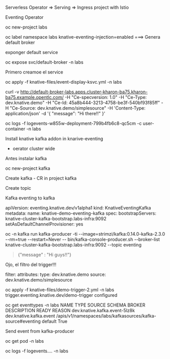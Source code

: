Serverless Operator => Serving => Ingress project with Istio

Eventing Operator


oc new-project labs

oc label namespace labs knative-eventing-injection=enabled ===> Genera default broker

exponger default service

oc expose svc/default-broker -n labs


Primero creamoe el service

oc apply -f knative-files/event-display-ksvc.yml -n labs


curl -v http://default-broker-labs.apps.cluster-kharon-ba75.kharon-ba75.example.opentlc.com/ -H "Ce-specversion: 1.0" -H "Ce-Type: dev.knative.demo" -H "Ce-Id: 45a8b444-3213-4758-be3f-540bf93f85ff" -H "Ce-Source: dev.knative.demo/simplesource" -H 'Content-Type: application/json' -d '{ "message": "Hi there!!" }'

oc logs -f logevents-w855w-deployment-799b4fb6c8-qc5cm -c user-container -n labs

Install knative kafka addon in knarive-eventing

- oerator cluster wide 


Antes instalar kafka

oc new-project kafka

Create kafka - CR in project kafka

Create topic

Kafka eventing to kafka

apiVersion: eventing.knative.dev/v1alpha1
kind: KnativeEventingKafka
metadata:
  name: knative-demo-eventing-kafka
spec:
  bootstrapServers: knative-cluster-kafka-bootstrap.labs-infra:9092
  setAsDefaultChannelProvisioner: yes






oc -n kafka run kafka-producer -ti --image=strimzi/kafka:0.14.0-kafka-2.3.0 --rm=true --restart=Never -- bin/kafka-console-producer.sh --broker-list knative-cluster-kafka-bootstrap.labs-infra:9092 --topic eventing

> {"message" : "Hi guys!!"}


Ojo, el filtro del trigger!!! 

  filter:
    attributes:
       type: dev.knative.demo
       source: dev.knative.demo/simplesource

oc apply -f knative-files/demo-trigger-2.yml -n labs
trigger.eventing.knative.dev/demo-trigger configured

oc get eventtypes -n labs
NAME                            TYPE                      SOURCE                                                        SCHEMA   BROKER    DESCRIPTION   READY   REASON
dev.knative.kafka.event-5lz8k   dev.knative.kafka.event   /apis/v1/namespaces/labs/kafkasources/kafka-source#eventing            default                 True   


Send event from kafka-producer

oc get pod -n labs

oc logs -f logevents.... -n labs




